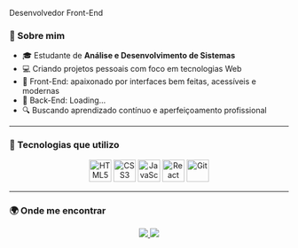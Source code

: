 
<p align="left">Desenvolvedor Front-End </p>

### 🧠 Sobre mim

- 🎓 Estudante de **Análise e Desenvolvimento de Sistemas**
- 💻 Criando projetos pessoais com foco em tecnologias Web
- 📌 Front-End: apaixonado por interfaces bem feitas, acessíveis e modernas
- 📌 Back-End: Loading...
- 🔍 Buscando aprendizado contínuo e aperfeiçoamento profissional

---

### 🚀 Tecnologias que utilizo

<div align="center"">

  <img alt="HTML5" src="https://cdn.jsdelivr.net/npm/simple-icons@v9/icons/html5.svg" width="40" height="40" />
  <img alt="CSS3" src="https://cdn.jsdelivr.net/npm/simple-icons@v9/icons/css3.svg" width="40" height="40" />
  <img alt="JavaScript" src="https://cdn.jsdelivr.net/npm/simple-icons@v9/icons/javascript.svg" width="40" height="40" />
  <img alt="React" src="https://cdn.jsdelivr.net/npm/simple-icons@v9/icons/react.svg" width="40" height="40" />
  <img alt="Git" src="https://cdn.jsdelivr.net/npm/simple-icons@v9/icons/git.svg" width="40" height="40" />

</div>



---

### 🌍 Onde me encontrar

<p align="center">
  <a href="https://github.com/eupedrobarbosa03" target="_blank">
    <img src="https://img.shields.io/badge/GitHub-181717?style=for-the-badge&logo=github&logoColor=white" />
  </a>
  <a href="https://www.linkedin.com/in/eupedrobarbosa/" target="_blank">
    <img src="https://img.shields.io/badge/LinkedIn-0077B5?style=for-the-badge&logo=linkedin&logoColor=white" />
  </a>
</p>



